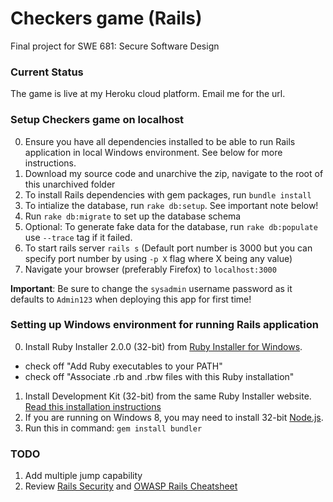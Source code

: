 # Checkers game (Rails)
Final project for SWE 681: Secure Software Design

### Current Status
The game is live at my Heroku cloud platform. Email me for the url.

### Setup Checkers game on localhost
0. Ensure you have all dependencies installed to be able to run Rails application in local Windows environment. See below for more instructions. 
1. Download my source code and unarchive the zip, navigate to the root of this unarchived folder
2. To install Rails dependencies with gem packages, run `bundle install`
3. To intialize the database, run `rake db:setup`. See important note below!
4. Run `rake db:migrate` to set up the database schema
5. Optional: To generate fake data for the database, run `rake db:populate` use `--trace` tag if it failed.
6. To start rails server `rails s` (Default port number is 3000 but you can specify port number by using `-p X` flag where X being any value) 
7. Navigate your browser (preferably Firefox) to `localhost:3000` 


**Important**: Be sure to change the `sysadmin` username password as it defaults to `Admin123` when deploying this app for first time!

### Setting up Windows environment for running Rails application
0. Install Ruby Installer 2.0.0 (32-bit) from [Ruby Installer for Windows](http://rubyinstaller.org/downloads/).
  * check off "Add Ruby executables to your PATH"
  * check off "Associate .rb and .rbw files with this Ruby installation"
1. Install Development Kit (32-bit) from the same Ruby Installer website. [Read this installation instructions](https://github.com/oneclick/rubyinstaller/wiki/Development-Kit#installation-instructions)
2. If you are running on Windows 8, you may need to install 32-bit [Node.js](http://nodejs.org/download/).
3. Run this in command: `gem install bundler`

### TODO
1. Add multiple jump capability
2. Review [Rails Security](http://guides.rubyonrails.org/security.html) and [OWASP Rails Cheatsheet](https://www.owasp.org/index.php/Ruby_on_Rails_Cheatsheet)
